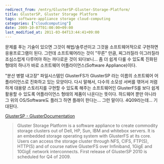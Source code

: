 ```yaml
---
redirect_from: /entry/GlusterSP-Gluster-Storage-Platform/
title: GlusterSP, Gluster Storage Platform
tags: software-appliance storage cloud-computing
categories: ["cloudcomputing"]
date: 2009-10-07T01:00:00+09:00
last_modified_at: 2011-03-04T13:44:41+09:00
---
```

문제를 푸는 기술이 있으면 그것이 해법/솔루션이고 그것을 소프트웨어적으로
구현하면 응용프로그램이 된다. 그런데 소프트웨어라는 것이 "무른" 만큼,
찌그러질라 이그러질라 조심스럽게 다루어야 하는 까다로운 것이 되다보니...
좀 더 쉽게 다룰 수 있도록 진화된 형태의 하나가 바로 소프트웨어
어플라이언스(Software Appliance)이다.

"분산 병렬 내고장" 파일시스템인 GlusterFS가 GlusterSP 라는 이름의 소프트웨어
어플라이언스로 진화하고 있는 모양이다. 다시 말해서, 다수의 소모성 서버를
엮어서 저렴하게 대용량 스토리지를 구현할 수 있도록 해주는 소프트웨어인
GlusterFS를 보다 쉽게 활용할 수 있도록 어플라이언스 형태의 제품이 나온다는
뜻이다. 하드웨어 뿐만 아니라 그 위의 OS/Software도 플러그 하면 플래이
한다는... 그런 말이다. 4Q09라는데... 기대된다.

[GlusterSP - GlusterDocumentation](http://www.gluster.com/community/documentation/index.php/GlusterSP)

> Gluster Storage Platform is a software appliance to create commodity storage clusters out of Dell, HP, Sun, IBM and whitebox servers. It is an embedded storage operating system with GlusterFS at its core. Users can access the storage cluster through NFS, CIFS, FTP(S), HTTP(S) and of course native GlusterFS over Infiniband, 1GigE and 10GigE network interconnects. First release of GlusterSP 2010 is scheduled for Q4 of 2009.

